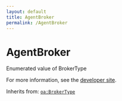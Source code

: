```yaml
---
layout: default
title: AgentBroker
permalink: /AgentBroker
---
```


# AgentBroker
Enumerated value of BrokerType

For more information, see the [developer site](https://developer.openactive.io/data-model/types/agentbroker).

Inherits from: [`oa:BrokerType`](https://openactive.io/BrokerType)
